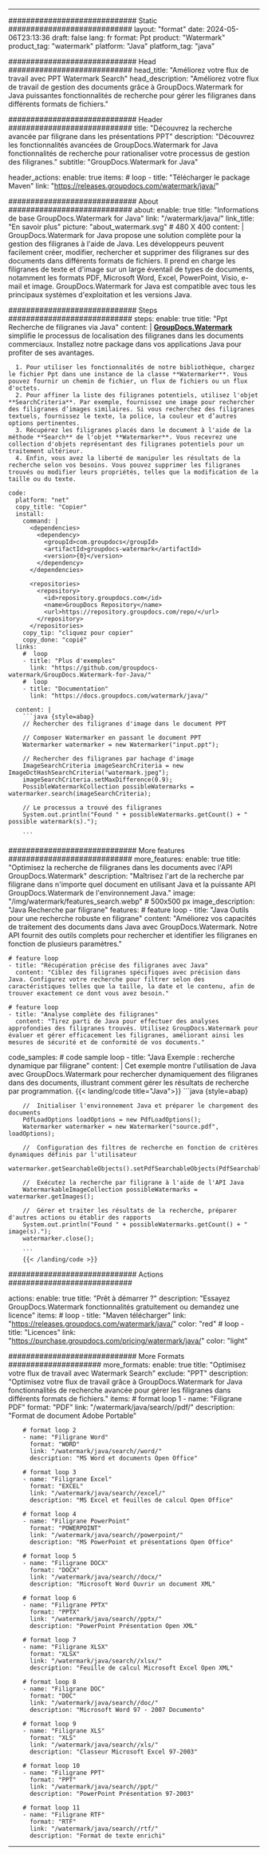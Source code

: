 
---
############################# Static ############################
layout: "format"
date:  2024-05-06T23:13:36
draft: false
lang: fr
format: Ppt
product: "Watermark"
product_tag: "watermark"
platform: "Java"
platform_tag: "java"

############################# Head ############################
head_title: "Améliorez votre flux de travail avec PPT Watermark Search"
head_description: "Améliorez votre flux de travail de gestion des documents grâce à GroupDocs.Watermark for Java puissantes fonctionnalités de recherche pour gérer les filigranes dans différents formats de fichiers."

############################# Header ############################
title: "Découvrez la recherche avancée par filigrane dans les présentations PPT" 
description: "Découvrez les fonctionnalités avancées de GroupDocs.Watermark for Java fonctionnalités de recherche pour rationaliser votre processus de gestion des filigranes."
subtitle: "GroupDocs.Watermark for Java" 

header_actions:
  enable: true
  items:
    #  loop
    - title: "Télécharger le package Maven"
      link: "https://releases.groupdocs.com/watermark/java/"
      
############################# About ############################
about:
    enable: true
    title: "Informations de base GroupDocs.Watermark for Java"
    link: "/watermark/java/"
    link_title: "En savoir plus"
    picture: "about_watermark.svg" # 480 X 400
    content: |
       GroupDocs.Watermark for Java propose une solution complète pour la gestion des filigranes à l'aide de Java. Les développeurs peuvent facilement créer, modifier, rechercher et supprimer des filigranes sur des documents dans différents formats de fichiers. Il prend en charge les filigranes de texte et d'image sur un large éventail de types de documents, notamment les formats PDF, Microsoft Word, Excel, PowerPoint, Visio, e-mail et image. GroupDocs.Watermark for Java est compatible avec tous les principaux systèmes d'exploitation et les versions Java.

############################# Steps ############################
steps:
    enable: true
    title: "Ppt Recherche de filigranes via Java"
    content: |
      **[GroupDocs.Watermark](https://products.groupdocs.com/watermark/java/)** simplifie le processus de localisation des filigranes dans les documents commerciaux. Installez notre package dans vos applications Java pour profiter de ses avantages.
      
      1. Pour utiliser les fonctionnalités de notre bibliothèque, chargez le fichier Ppt dans une instance de la classe **Watermarker**. Vous pouvez fournir un chemin de fichier, un flux de fichiers ou un flux d'octets.
      2. Pour affiner la liste des filigranes potentiels, utilisez l'objet **SearchCriteria**. Par exemple, fournissez une image pour rechercher des filigranes d’images similaires. Si vous recherchez des filigranes textuels, fournissez le texte, la police, la couleur et d’autres options pertinentes.
      3. Récupérez les filigranes placés dans le document à l'aide de la méthode **Search** de l'objet **Watermarker**. Vous recevrez une collection d'objets représentant des filigranes potentiels pour un traitement ultérieur.
      4. Enfin, vous avez la liberté de manipuler les résultats de la recherche selon vos besoins. Vous pouvez supprimer les filigranes trouvés ou modifier leurs propriétés, telles que la modification de la taille ou du texte.
   
    code:
      platform: "net"
      copy_title: "Copier"
      install:
        command: |
          <dependencies>
            <dependency>
              <groupId>com.groupdocs</groupId>
              <artifactId>groupdocs-watermark</artifactId>
              <version>{0}</version>
            </dependency>
          </dependencies>

          <repositories>
            <repository>
              <id>repository.groupdocs.com</id>
              <name>GroupDocs Repository</name>
              <url>https://repository.groupdocs.com/repo/</url>
            </repository>
          </repositories>
        copy_tip: "cliquez pour copier"
        copy_done: "copié"
      links:
        #  loop
        - title: "Plus d'exemples"
          link: "https://github.com/groupdocs-watermark/GroupDocs.Watermark-for-Java/"
        #  loop
        - title: "Documentation"
          link: "https://docs.groupdocs.com/watermark/java/"
          
      content: |
        ```java {style=abap}
        // Rechercher des filigranes d'image dans le document PPT

        // Composer Watermarker en passant le document PPT
        Watermarker watermarker = new Watermarker("input.ppt");
        
        // Rechercher des filigranes par hachage d'image
        ImageSearchCriteria imageSearchCriteria = new ImageDctHashSearchCriteria("watermark.jpeg");
        imageSearchCriteria.setMaxDifference(0.9);
        PossibleWatermarkCollection possibleWatermarks = watermarker.search(imageSearchCriteria);

        // Le processus a trouvé des filigranes
        System.out.println("Found " + possibleWatermarks.getCount() + " possible watermark(s).");
        
        ```          
        
############################# More features ############################
more_features:
  enable: true
  title: "Optimisez la recherche de filigranes dans les documents avec l'API GroupDocs.Watermark"
  description: "Maîtrisez l'art de la recherche par filigrane dans n'importe quel document en utilisant Java et la puissante API GroupDocs.Watermark de l'environnement Java."
  image: "/img/watermark/features_search.webp" # 500x500 px
  image_description: "Java Recherche par filigrane"
  features:
    # feature loop
    - title: "Java Outils pour une recherche robuste en filigrane"
      content: "Améliorez vos capacités de traitement des documents dans Java avec GroupDocs.Watermark. Notre API fournit des outils complets pour rechercher et identifier les filigranes en fonction de plusieurs paramètres."

    # feature loop
    - title: "Récupération précise des filigranes avec Java"
      content: "Ciblez des filigranes spécifiques avec précision dans Java. Configurez votre recherche pour filtrer selon des caractéristiques telles que la taille, la date et le contenu, afin de trouver exactement ce dont vous avez besoin."

    # feature loop
    - title: "Analyse complète des filigranes"
      content: "Tirez parti de Java pour effectuer des analyses approfondies des filigranes trouvés. Utilisez GroupDocs.Watermark pour évaluer et gérer efficacement les filigranes, améliorant ainsi les mesures de sécurité et de conformité de vos documents."
      
  code_samples:
    # code sample loop
    - title: "Java Exemple : recherche dynamique par filigrane"
      content: |
        Cet exemple montre l'utilisation de Java avec GroupDocs.Watermark pour rechercher dynamiquement des filigranes dans des documents, illustrant comment gérer les résultats de recherche par programmation.
        {{< landing/code title="Java">}}
        ```java {style=abap}
        
        //  Initialiser l'environnement Java et préparer le chargement des documents
        PdfLoadOptions loadOptions = new PdfLoadOptions();
        Watermarker watermarker = new Watermarker("source.pdf", loadOptions);

        //  Configuration des filtres de recherche en fonction de critères dynamiques définis par l'utilisateur
        watermarker.getSearchableObjects().setPdfSearchableObjects(PdfSearchableObjects.AttachedImages);

        //  Exécutez la recherche par filigrane à l'aide de l'API Java
        WatermarkableImageCollection possibleWatermarks = watermarker.getImages();

        //  Gérer et traiter les résultats de la recherche, préparer d'autres actions ou établir des rapports
        System.out.println("Found " + possibleWatermarks.getCount() + " image(s).");
        watermarker.close();

        ```
        {{< /landing/code >}}


############################# Actions ############################

actions:
  enable: true
  title: "Prêt à démarrer ?"
  description: "Essayez GroupDocs.Watermark fonctionnalités gratuitement ou demandez une licence"
  items:
    #  loop
    - title: "Maven télécharger"
      link: "https://releases.groupdocs.com/watermark/java/"
      color: "red"
        #  loop
    - title: "Licences"
      link: "https://purchase.groupdocs.com/pricing/watermark/java/"
      color: "light"


############################# More Formats #####################
more_formats:
    enable: true
    title: "Optimisez votre flux de travail avec Watermark Search"
    exclude: "PPT"
    description: "Optimisez votre flux de travail grâce à GroupDocs.Watermark for Java fonctionnalités de recherche avancée pour gérer les filigranes dans différents formats de fichiers."
    items: 
        # format loop 1
        - name: "Filigrane PDF"
          format: "PDF"
          link: "/watermark/java/search//pdf/"
          description: "Format de document Adobe Portable"

        # format loop 2
        - name: "Filigrane Word"
          format: "WORD"
          link: "/watermark/java/search//word/"
          description: "MS Word et documents Open Office"
          
        # format loop 3
        - name: "Filigrane Excel"
          format: "EXCEL"
          link: "/watermark/java/search//excel/"
          description: "MS Excel et feuilles de calcul Open Office"

        # format loop 4
        - name: "Filigrane PowerPoint"
          format: "POWERPOINT"
          link: "/watermark/java/search//powerpoint/"
          description: "MS PowerPoint et présentations Open Office"

        # format loop 5
        - name: "Filigrane DOCX"
          format: "DOCX"
          link: "/watermark/java/search//docx/"
          description: "Microsoft Word Ouvrir un document XML"
          
        # format loop 6
        - name: "Filigrane PPTX"
          format: "PPTX"
          link: "/watermark/java/search//pptx/"
          description: "PowerPoint Présentation Open XML"
          
        # format loop 7
        - name: "Filigrane XLSX"
          format: "XLSX"
          link: "/watermark/java/search//xlsx/"
          description: "Feuille de calcul Microsoft Excel Open XML"

        # format loop 8
        - name: "Filigrane DOC"
          format: "DOC"
          link: "/watermark/java/search//doc/"
          description: "Microsoft Word 97 - 2007 Documento"

        # format loop 9
        - name: "Filigrane XLS"
          format: "XLS"
          link: "/watermark/java/search//xls/"
          description: "Classeur Microsoft Excel 97-2003"

        # format loop 10
        - name: "Filigrane PPT"
          format: "PPT"
          link: "/watermark/java/search//ppt/"
          description: "PowerPoint Présentation 97-2003"

        # format loop 11
        - name: "Filigrane RTF"
          format: "RTF"
          link: "/watermark/java/search//rtf/"
          description: "Format de texte enrichi"

---